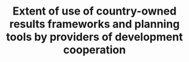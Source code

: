 ---
comments_and_limitations: Under review.
data_non_statistical: true
goal_meta_link: http://unstats.un.org/sdgs/files/metadata-compilation/Metadata-Goal-17.pdf
graph: null
graph_title: Extent of use of country-owned results frameworks and planning tools
  by providers of development cooperation
graph_type: null
has_metadata: false
indicator: 17.15.1
indicator_name: Extent of use of country-owned results frameworks and planning tools
  by providers of development cooperation
indicator_sort_order: 17-15-01
indicator_variable: null
layout: indicator
national_geographical_coverage: United States
permalink: /17-15-1/
published: true
reporting_status: notstarted
sdg_goal: 17
source_active_1: true
source_notes_1: null
source_title_1: null
target: Respect each country's policy space and leadership to establish and implement
  policies for poverty eradication and sustainable development.
target_id: '17.15'
title: Extent of use of country-owned results frameworks and planning tools by providers
  of development cooperation
un_custodial_agency: OECD, UNDP
un_designated_tier: '2'
variable_description: null
variable_notes: null
---